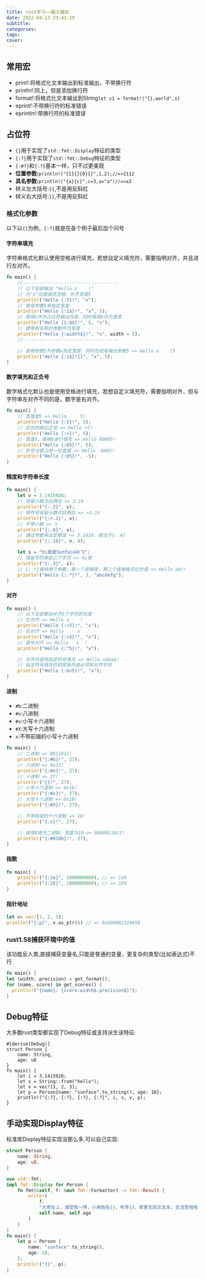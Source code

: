 ```yaml
---
title: rust学习——输入输出
date: 2022-04-13 23:43:19
subtitle:
categories:
tags:
cover:
---
```


## 常用宏
- print!:将格式化文本输出到标准输出，不带换行符
- println!:同上，但是添加换行符
- format!:将格式化文本输出到String`let s1 = format!("{},world",s)`
- eprint!:不带换行符的标准错误
- eprintln!:带换行符的标准错误
## 占位符
- `{}`用于实现了`std::fmt::Display`特征的类型
- `{:?}`用于实现了`std::fmt::Debug`特征的类型
- `{:#?}`和`{:?}`基本一样，只不过更美观
- **位置参数:**`println!("{1}{}{0}{}",1,2);//=>2112`
- **具名参数:**`println!("{a}{c}",c=3,a="a")//=>a3`
- 转义左大括号:`{{`,不是用反斜杠
- 转义右大括号:`}}`,不是用反斜杠
### 格式化参数
以下以`{}`为例，`{:?}`就是在各个例子最后加个问号
#### 字符串填充
字符串格式化默认使用空格进行填充，若想自定义填充符，需要指明对齐，并且进行左对齐。
```rust
fn main() {
    //-----------------------------------
    // 以下全部输出 "Hello x    !"
    // 为"x"后面填充空格，补齐宽度5
    println!("Hello {:5}!", "x");
    // 使用参数5来指定宽度
    println!("Hello {:1$}!", "x", 5);
    // 使用x作为占位符输出内容，同时使用5作为宽度
    println!("Hello {1:0$}!", 5, "x");
    // 使用有名称的参数作为宽度
    println!("Hello {:width$}!", "x", width = 5);
    //-----------------------------------

    // 使用参数5为参数x指定宽度，同时在结尾输出参数5 => Hello x    !5
    println!("Hello {:1$}!{}", "x", 5);
}
```
#### 数字填充和正负号
数字格式化默认也是使用空格进行填充，若想自定义填充符，需要指明对齐，但与字符串左对齐不同的是，数字是右对齐。
```rust
fn main() {
    // 宽度是5 => Hello     5!
    println!("Hello {:5}!", 5);
    // 显式的输出正号 => Hello +5!
    println!("Hello {:+}!", 5);
    // 宽度5，使用0进行填充 => Hello 00005!
    println!("Hello {:05}!", 5);
    // 负号也要占用一位宽度 => Hello -0005!
    println!("Hello {:05}!", -5);
}
```
#### 精度和字符串长度
```rust
fn main() {
    let v = 3.1415926;
    // 保留小数点后两位 => 3.14
    println!("{:.2}", v);
    // 带符号保留小数点后两位 => +3.14
    println!("{:+.2}", v);
    // 不带小数 => 3
    println!("{:.0}", v);
    // 通过参数来设定精度 => 3.1416，相当于{:.4}
    println!("{:.1$}", v, 4);

    let s = "hi我是Sunface孙飞";
    // 保留字符串前三个字符 => hi我
    println!("{:.3}", s);
    // {:.*}接收两个参数，第一个是精度，第二个是被格式化的值 => Hello abc!
    println!("Hello {:.*}!", 3, "abcdefg");
}
```
#### 对齐
```rust
fn main() {
    // 以下全部都会补齐5个字符的长度
    // 左对齐 => Hello x    !
    println!("Hello {:<5}!", "x");
    // 右对齐 => Hello     x
    println!("Hello {:>5}!", "x");
    // 居中对齐 => Hello   x  !
    println!("Hello {:^5}!", "x");

    // 对齐并使用指定符号填充 => Hello x&&&&!
    // 指定符号填充的前提条件是必须有对齐字符
    println!("Hello {:&<5}!", "x");
}
```
#### 进制
- `#b`:二进制
- `#o`:八进制
- `#x`:小写十六进制
- `#X`:大写十六进制
- `x`:不带前缀的小写十六进制
```rust
fn main() {
    // 二进制 => 0b11011!
    println!("{:#b}!", 27);
    // 八进制 => 0o33!
    println!("{:#o}!", 27);
    // 十进制 => 27!
    println!("{}!", 27);
    // 小写十六进制 => 0x1b!
    println!("{:#x}!", 27);
    // 大写十六进制 => 0x1B!
    println!("{:#X}!", 27);

    // 不带前缀的十六进制 => 1b!
    println!("{:x}!", 27);

    // 使用0填充二进制，宽度为10 => 0b00011011!
    println!("{:#010b}!", 27);
}
```
#### 指数
```rust
fn main() {
    println!("{:2e}", 1000000000); // => 1e9
    println!("{:2E}", 1000000000); // => 1E9
}
```
#### 指针地址
```rust
let v= vec![1, 2, 3];
println!("{:p}", v.as_ptr()) // => 0x600002324050
```
### rust1.58捕获环境中的值
该功能反人类,直接捕获变量名,只能是普通的变量，更复杂的类型(比如表达式)不行
```rust
fn main() {
let (width, precision) = get_format();
for (name, score) in get_scores() {
  println!("{name}: {score:width$.precision$}");
}
```
## Debug特征
大多数rust类型都实现了Debug特征或支持派生该特征:
```
#[derive(Debug)]
struct Person {
    name: String,
    age: u8
}
fn main() {
    let i = 3.1415926;
    let s = String::from("hello");
    let v = vec![1, 2, 3];
    let p = Person{name: "sunface".to_string(), age: 18};
    println!("{:?}, {:?}, {:?}, {:?}", i, s, v, p);
}
```
## 手动实现Display特征
标准库Display特征实现没那么多,可以自己实现:
```rust
struct Person {
    name: String,
    age: u8,
}

use std::fmt;
impl fmt::Display for Person {
    fn fmt(&self, f: &mut fmt::Formatter) -> fmt::Result {
        write!(
            f,
            "大佬在上，请受我一拜，小弟姓名{}，年芳{}，家里无田又无车，生活苦哈哈",
            self.name, self.age
        )
    }
}
fn main() {
    let p = Person {
        name: "sunface".to_string(),
        age: 18,
    };
    println!("{}", p);
}
```

